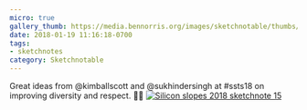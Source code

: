 ```yaml
---
micro: true
gallery_thumb: https://media.bennorris.org/images/sketchnotable/thumbs/silicon-slopes-2018-sketchnote-15.jpg
date: 2018-01-19 11:16:18-0700
tags:
- sketchnotes
category: Sketchnotable
---
```


Great ideas from @kimballscott and @sukhindersingh at #ssts18 on improving diversity and respect. ✍🏼 [![Silicon slopes 2018 sketchnote 15](https://media.bennorris.org/images/sketchnotable/silicon-slopes-2018/silicon-slopes-2018-sketchnote-15.jpg)](https://media.bennorris.org/images/sketchnotable/silicon-slopes-2018/silicon-slopes-2018-sketchnote-15.jpg)